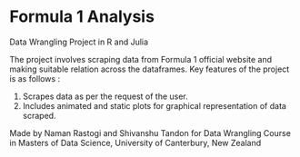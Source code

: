 # Formula 1 Analysis

Data Wrangling Project in R and Julia

The project involves scraping data from Formula 1 official website and making suitable relation across the dataframes. Key features of the project is as follows :
1. Scrapes data as per the request of the user.
2. Includes animated and static plots for graphical representation of data scraped.


Made by Naman Rastogi and Shivanshu Tandon for Data Wrangling Course in Masters of Data Science, University of Canterbury, New Zealand 
